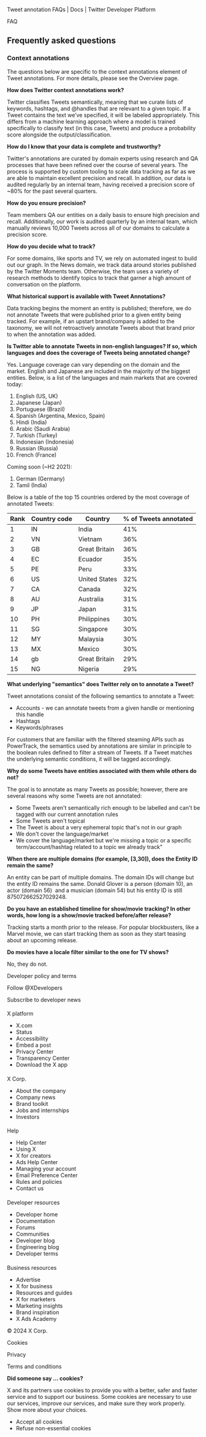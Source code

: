 
Tweet annotation FAQs | Docs | Twitter Developer Platform 

FAQ

Frequently asked questions
--------------------------

### Context annotations

The questions below are specific to the context annotations element of Tweet annotations. For more details, please see the Overview page.

**How does Twitter context annotations work?**

Twitter classifies Tweets semantically, meaning that we curate lists of keywords, hashtags, and @handles that are relevant to a given topic. If a Tweet contains the text we’ve specified, it will be labeled appropriately. This differs from a machine learning approach where a model is trained specifically to classify text (in this case, Tweets) and produce a probability score alongside the output/classification.  

**How do I know that your data is complete and trustworthy?**  

Twitter's annotations are curated by domain experts using research and QA processes that have been refined over the course of several years. The process is supported by custom tooling to scale data tracking as far as we are able to maintain excellent precision and recall. In addition, our data is audited regularly by an internal team, having received a precision score of ~80% for the past several quarters.

**How do you ensure precision?**

Team members QA our entities on a daily basis to ensure high precision and recall. Additionally, our work is audited quarterly by an internal team, which manually reviews 10,000 Tweets across all of our domains to calculate a precision score.

**How do you decide what to track?**

For some domains, like sports and TV, we rely on automated ingest to build out our graph. In the News domain, we track data around stories published by the Twitter Moments team. Otherwise, the team uses a variety of research methods to identify topics to track that garner a high amount of conversation on the platform.

**What historical support is available with Tweet Annotations?**

Data tracking begins the moment an entity is published; therefore, we do not annotate Tweets that were published prior to a given entity being tracked. For example, if an upstart brand/company is added to the taxonomy, we will not retroactively annotate Tweets about that brand prior to when the annotation was added.

**Is Twitter able to annotate Tweets in non-english languages? If so, which languages and does the coverage of Tweets being annotated change?**

Yes. Language coverage can vary depending on the domain and the market. English and Japanese are included in the majority of the biggest entities. Below, is a list of the languages and main markets that are covered today:

1. English (US, UK)
2. Japanese (Japan)
3. Portuguese (Brazil)
4. Spanish (Argentina, Mexico, Spain)
5. Hindi (India)
6. Arabic (Saudi Arabia)
7. Turkish (Turkey)
8. Indonesian (Indonesia)
9. Russian (Russia)
10. French (France)

Coming soon (~H2 2021):

1. German (Germany)
2. Tamil (India)

Below is a table of the top 15 countries ordered by the most coverage of annotated Tweets:

| Rank | Country code | Country | % of Tweets annotated |
| --- | --- | --- | --- |
| 1 | IN | India | 41% |
| 2 | VN | Vietnam | 36% |
| 3 | GB | Great Britain | 36% |
| 4 | EC | Ecuador | 35% |
| 5 | PE | Peru | 33% |
| 6 | US | United States | 32% |
| 7 | CA | Canada | 32% |
| 8 | AU | Australia | 31% |
| 9 | JP | Japan | 31% |
| 10 | PH | Philippines | 30% |
| 11 | SG | Singapore | 30% |
| 12 | MY | Malaysia | 30% |
| 13 | MX | Mexico | 30% |
| 14 | gb | Great Britain | 29% |
| 15 | NG | Nigeria | 29% |

**What underlying "semantics" does Twitter rely on to annotate a Tweet?**

Tweet annotations consist of the following semantics to annotate a Tweet:

* Accounts - we can annotate tweets from a given handle or mentioning this handle
* Hashtags
* Keywords/phrases

For customers that are familiar with the filtered steaming APIs such as PowerTrack, the semantics used by annotations are similar in principle to the boolean rules defined to filter a stream of Tweets. If a Tweet matches the underlying semantic conditions, it will be tagged accordingly.

**Why do some Tweets have entities associated with them while others do not?**

The goal is to annotate as many Tweets as possible; however, there are several reasons why some Tweets are not annotated:

* Some Tweets aren't semantically rich enough to be labelled and can't be tagged with our current annotation rules
* Some Tweets aren't topical
* The Tweet is about a very ephemeral topic that's not in our graph
* We don't cover the language/market
* We cover the language/market but we're missing a topic or a specific term/account/hashtag related to a topic we already track"

**When there are multiple domains (for example, [3,30]), does the Entity ID remain the same?**

An entity can be part of multiple domains. The domain IDs will change but the entity ID remains the same. Donald Glover is a person (domain 10), an actor (domain 56)  and a musician (domain 54) but his entity ID is still 875072662527029248.

**Do you have an established timeline for show/movie tracking? In other words, how long is a show/movie tracked before/after release?**

Tracking starts a month prior to the release. For popular blockbusters, like a Marvel movie, we can start tracking them as soon as they start teasing about an upcoming release.

**Do movies have a locale filter similar to the one for TV shows?**

No, they do not.

Developer policy and terms

Follow @XDevelopers

Subscribe to developer news

#### 
 X platform

* X.com
* Status
* Accessibility
* Embed a post
* Privacy Center
* Transparency Center
* Download the X app

#### 
 X Corp.

* About the company
* Company news
* Brand toolkit
* Jobs and internships
* Investors

#### 
 Help

* Help Center
* Using X
* X for creators
* Ads Help Center
* Managing your account
* Email Preference Center
* Rules and policies
* Contact us

#### 
 Developer resources

* Developer home
* Documentation
* Forums
* Communities
* Developer blog
* Engineering blog
* Developer terms

#### 
 Business resources

* Advertise
* X for business
* Resources and guides
* X for marketers
* Marketing insights
* Brand inspiration
* X Ads Academy

 © 2024 X Corp.

Cookies

Privacy

Terms and conditions

**Did someone say … cookies?**  

 X and its partners use cookies to provide you with a better, safer and
 faster service and to support our business. Some cookies are necessary to use
 our services, improve our services, and make sure they work properly.
 Show more about your choices.

* Accept all cookies
* Refuse non-essential cookies